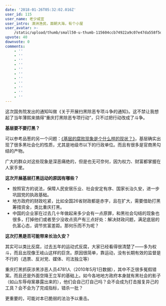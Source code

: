 ```yaml
---
date: '2018-01-26T05:32:02.016Z'
user_id: 115
user_name: 老少咸宜
user_intro: 澳洲渔民，面朝大海，有个小屋
user_avatar: >-
    /static/upload/thumb/small50-u-thumb-115604ccb74922a9c07e47da558f5d27217ee256607.png
upvote: 40
downvote: 0
comments:
    - ''
    - ''
    - ''
    - ''
    - ''
    - ''
    - ''
    - ''
    - ''
    - ''
    - ''
---
```


这次国务院发出的通知叫做《关于开展扫黑除恶专项斗争的通知》。这不禁让我想起了当年薄熙来搞得“重庆打黑除恶专项行动”，只不过把行动改成了斗争。

  

**基层要不要打黑？**

可以参考品葱的另一个问题：[《基层的腐败现象是个什么样的现状？》](https://pin-cong.com/p/1122/)，基层确实出现了很多黑社会化的性质，尤其是地级市以下的行政单位。而且有很多是官商黑勾结的产物。

广大的群众对这些现象是深恶痛绝的，但是也无可奈何，因为权力、财富都掌握在人家手里。

  

**这次开展基层打黑运动的原因有哪些？**

*   按照官方的说法，保障人民安居乐业、社会安定有序、国家长治久安，进一步巩固党的执政基础。
*   地方政府的财政吃紧，比如全国26省财政都是赤字，且在扩大，需要借助打黑筹措资金，类比重庆打黑。
*   中国的企业家在过去几十年做起来多少会有一点原罪，和黑社会勾结的现象也很多，打掉他们或者至少没收点资产有三点好处：解决财政问题，满足底层的仇富心态，调节贫富差距。那何乐而不为呢？

  

**这次打黑是否可能带来长治久安？**

其实可以类比反腐，过去五年的运动式反腐，大家已经看得很清楚了——多为权斗，而且出现像王岐山这样的巨贪。原因很简单，靠运动，没有长期有效的监督是不行的（选票、反对党、媒体、司法独立等）

重庆打黑抓获涉黑涉恶人员4781人（2010年5月1日数据），其中不乏很多冤假错案。而且还是外面空降王立军的基础上。如今各地地方政府本身就有黑社会的影子（如山东辱母案暴露出来的），他们会自己打自己吗？会不会成为打击报复异己的工具？会不会为了完成指标，错杀一批？

更重要的，可能对本已脆弱的法治予以重击。
